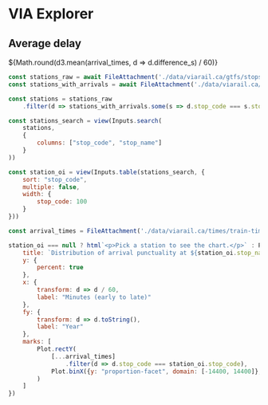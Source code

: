 # VIA Explorer

<div class="grid grid-cols-4">
	<div class="card">
		<h2>Average delay</h2>
		${Math.round(d3.mean(arrival_times, d => d.difference_s) / 60)}
	</div>
</div>

```js
const stations_raw = await FileAttachment('./data/viarail.ca/gtfs/stops.txt').csv()
const stations_with_arrivals = await FileAttachment('./data/viarail.ca/times/station-codes.csv').csv()

const stations = stations_raw
	.filter(d => stations_with_arrivals.some(s => d.stop_code === s.stop_code))
```

```js
const stations_search = view(Inputs.search(
	stations,
	{
		columns: ["stop_code", "stop_name"]
	}
))
```

```js
const station_oi = view(Inputs.table(stations_search, {
	sort: "stop_code",
	multiple: false,
	width: {
		stop_code: 100
	}
}))
```


```js
const arrival_times = FileAttachment('./data/viarail.ca/times/train-times.parquet').parquet()
```

```js
station_oi === null ? html`<p>Pick a station to see the chart.</p>` : Plot.plot({
	title: `Distribution of arrival punctuality at ${station_oi.stop_name} (${station_oi.stop_code})`,
	y: {
		percent: true
	},
	x: {
		transform: d => d / 60,
		label: "Minutes (early to late)"
	},
	fy: {
		transform: d => d.toString(),
		label: "Year"
	},
	marks: [
		Plot.rectY(
			[...arrival_times]
				.filter(d => d.stop_code === station_oi.stop_code),
			Plot.binX({y: "proportion-facet", domain: [-14400, 14400]}, {x: "difference_s", fy: "arrival_year"})
		)
	]
})
```
